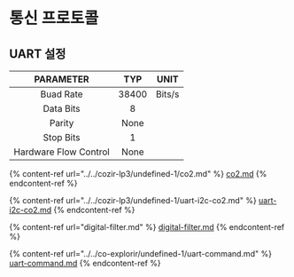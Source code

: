 # 통신 프로토콜

## UART 설정

|       PARAMETER       |  TYP  |  UNIT  |
| :-------------------: | :---: | :----: |
|       Buad Rate       | 38400 | Bits/s |
|       Data Bits       |   8   |        |
|         Parity        |  None |        |
|       Stop Bits       |   1   |        |
| Hardware Flow Control |  None |        |

{% content-ref url="../../cozir-lp3/undefined-1/co2.md" %}
[co2.md](../../cozir-lp3/undefined-1/co2.md)
{% endcontent-ref %}

{% content-ref url="../../cozir-lp3/undefined-1/uart-i2c-co2.md" %}
[uart-i2c-co2.md](../../cozir-lp3/undefined-1/uart-i2c-co2.md)
{% endcontent-ref %}

{% content-ref url="digital-filter.md" %}
[digital-filter.md](digital-filter.md)
{% endcontent-ref %}

{% content-ref url="../../co-explorir/undefined-1/uart-command.md" %}
[uart-command.md](../../co-explorir/undefined-1/uart-command.md)
{% endcontent-ref %}
